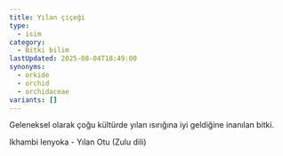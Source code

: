 ```yaml
---
title: Yılan çiçeği
type:
  - isim
category:
  - Bitki bilim
lastUpdated: 2025-08-04T18:49:00
synonyms:
  - orkide
  - orchid
  - orchidaceae
variants: []
---
```

Geleneksel olarak çoğu kültürde yılan  ısırığına iyi geldiğine inanılan bitki.

Ikhambi lenyoka - Yılan Otu (Zulu dili)
